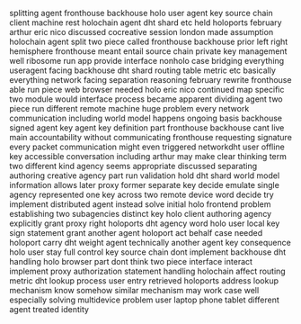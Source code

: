 splitting agent fronthouse backhouse holo user agent key source chain client machine rest holochain agent dht shard etc held holoports february arthur eric nico discussed cocreative session london made assumption holochain agent split two piece called fronthouse backhouse prior left right hemisphere fronthouse meant entail source chain private key management well ribosome run app provide interface nonholo case bridging everything useragent facing backhouse dht shard routing table metric etc basically everything network facing separation reasoning february rewrite fronthouse able run piece web browser needed holo eric nico continued map specific two module would interface process became apparent dividing agent two piece run different remote machine huge problem every network communication including world model happens ongoing basis backhouse signed agent key agent key definition part fronthouse backhouse cant live main accountability without communicating fronthouse requesting signature every packet communication might even triggered networkdht user offline key accessible conversation including arthur may make clear thinking term two different kind agency seems appropriate discussed separating authoring creative agency part run validation hold dht shard world model information allows later proxy former separate key decide emulate single agency represented one key across two remote device word decide try implement distributed agent instead solve initial holo frontend problem establishing two subagencies distinct key holo client authoring agency explicitly grant proxy right holoports dht agency word holo user local key sign statement grant another agent holoport act behalf case needed holoport carry dht weight agent technically another agent key consequence holo user stay full control key source chain dont implement backhouse dht handling holo browser part dont think two piece interface interact implement proxy authorization statement handling holochain affect routing metric dht lookup process user entry retrieved holoports address lookup mechanism know somehow similar mechanism may work case well especially solving multidevice problem user laptop phone tablet different agent treated identity